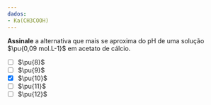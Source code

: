 ```yaml
---
dados:
- Ka(CH3COOH)
---
```


**Assinale** a alternativa que mais se aproxima do $\mathrm{pH}$ de uma solução $\pu{0,09 mol.L-1}$ em acetato de cálcio.

- [ ] $\pu{8}$
- [ ] $\pu{9}$
- [x] $\pu{10}$
- [ ] $\pu{11}$
- [ ] $\pu{12}$
